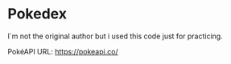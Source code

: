 # Pokedex



I´m not the original author but i used this code just for practicing.



PokéAPI URL: https://pokeapi.co/




